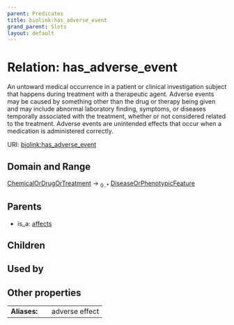 ```yaml
---
parent: Predicates
title: biolink:has_adverse_event
grand_parent: Slots
layout: default
---
```


# Relation: has_adverse_event


An untoward medical occurrence in a patient or clinical investigation subject that happens during treatment  with a therapeutic agent. Adverse events may be caused by something  other than the drug or therapy being given and may include abnormal laboratory finding, symptoms, or  diseases temporally associated with the treatment, whether or not considered related to the treatment.  Adverse events are unintended effects that occur when a medication is administered correctly.

URI: [biolink:has_adverse_event](https://w3id.org/biolink/vocab/has_adverse_event)

## Domain and Range

[ChemicalOrDrugOrTreatment](ChemicalOrDrugOrTreatment.md) ->  <sub>0..\*</sub> [DiseaseOrPhenotypicFeature](DiseaseOrPhenotypicFeature.md)

## Parents

 *  is_a: [affects](affects.md)

## Children


## Used by


## Other properties

|  |  |  |
| --- | --- | --- |
| **Aliases:** | | adverse effect |

